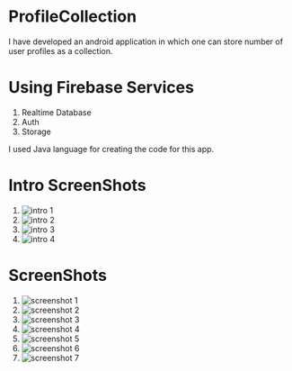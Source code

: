# ProfileCollection
I have developed an android application in which one can store number of user profiles as a collection.

# Using Firebase Services
1. Realtime Database
2. Auth 
3. Storage

I used Java language for creating the code for this app.

# Intro ScreenShots 
1. ![intro 1](https://raw.githubusercontent.com/pradyum619/ProfileCollection/master/ScreenShots/intro1.png)
2. ![intro 2](https://raw.githubusercontent.com/pradyum619/ProfileCollection/master/ScreenShots/intro2.png)
3. ![intro 3](https://raw.githubusercontent.com/pradyum619/ProfileCollection/master/ScreenShots/intro3.png)
4. ![intro 4](https://raw.githubusercontent.com/pradyum619/ProfileCollection/master/ScreenShots/intro4.png)
# ScreenShots 
1. ![screenshot 1](https://raw.githubusercontent.com/pradyum619/ProfileCollection/master/ScreenShots/ss1.png)
2. ![screenshot 2](https://raw.githubusercontent.com/pradyum619/ProfileCollection/master/ScreenShots/ss2.png)
3. ![screenshot 3](https://raw.githubusercontent.com/pradyum619/ProfileCollection/master/ScreenShots/ss3.png)
4. ![screenshot 4](https://raw.githubusercontent.com/pradyum619/ProfileCollection/master/ScreenShots/ss4.png)
5. ![screenshot 5](https://raw.githubusercontent.com/pradyum619/ProfileCollection/master/ScreenShots/ss5.png)
6. ![screenshot 6](https://raw.githubusercontent.com/pradyum619/ProfileCollection/master/ScreenShots/ss6.png)
7. ![screenshot 7](https://raw.githubusercontent.com/pradyum619/ProfileCollection/master/ScreenShots/ss7.png)